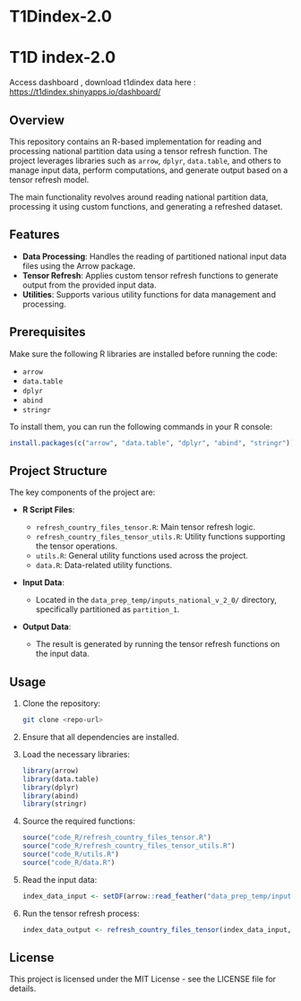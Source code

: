 # T1Dindex-2.0  
# T1D index-2.0
Access dashboard ,  download t1dindex data here : https://t1dindex.shinyapps.io/dashboard/


## Overview
This repository contains an R-based implementation for reading and processing national partition data using a tensor refresh function. The project leverages libraries such as `arrow`, `dplyr`, `data.table`, and others to manage input data, perform computations, and generate output based on a tensor refresh model.

The main functionality revolves around reading national partition data, processing it using custom functions, and generating a refreshed dataset.

## Features
- **Data Processing**: Handles the reading of partitioned national input data files using the Arrow package.
- **Tensor Refresh**: Applies custom tensor refresh functions to generate output from the provided input data.
- **Utilities**: Supports various utility functions for data management and processing.

## Prerequisites
Make sure the following R libraries are installed before running the code:
- `arrow`
- `data.table`
- `dplyr`
- `abind`
- `stringr`

To install them, you can run the following commands in your R console:
```R
install.packages(c("arrow", "data.table", "dplyr", "abind", "stringr"))
```

## Project Structure
The key components of the project are:
- **R Script Files**:
  - `refresh_country_files_tensor.R`: Main tensor refresh logic.
  - `refresh_country_files_tensor_utils.R`: Utility functions supporting the tensor operations.
  - `utils.R`: General utility functions used across the project.
  - `data.R`: Data-related utility functions.
  
- **Input Data**:
  - Located in the `data_prep_temp/inputs_national_v_2_0/` directory, specifically partitioned as `partition_1`.
  
- **Output Data**:
  - The result is generated by running the tensor refresh functions on the input data.

## Usage
1. Clone the repository:
   ```bash
   git clone <repo-url>
   ```
2. Ensure that all dependencies are installed.

3. Load the necessary libraries:
   ```R
   library(arrow)
   library(data.table)
   library(dplyr)
   library(abind)
   library(stringr)
   ```

4. Source the required functions:
   ```R
   source("code_R/refresh_country_files_tensor.R")
   source("code_R/refresh_country_files_tensor_utils.R")
   source("code_R/utils.R")
   source("code_R/data.R")
   ```

5. Read the input data:
   ```R
   index_data_input <- setDF(arrow::read_feather("data_prep_temp/inputs_national_v_2_0/partition_1"))
   ```

6. Run the tensor refresh process:
   ```R
   index_data_output <- refresh_country_files_tensor(index_data_input, sim_enable=FALSE)
   ```

## License
This project is licensed under the MIT License - see the LICENSE file for details.

